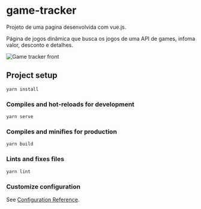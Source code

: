 # game-tracker

Projeto de uma pagina desenvolvida com vue.js.

Página de jogos dinâmica que busca os jogos de uma API de games, infoma valor, desconto e detalhes.



![Game tracker front](https://user-images.githubusercontent.com/47425983/228638264-d2fb1ab7-cdf8-43dd-b264-5f12ae04f1b5.png)



## Project setup
```
yarn install
```

### Compiles and hot-reloads for development
```
yarn serve
```

### Compiles and minifies for production
```
yarn build
```

### Lints and fixes files
```
yarn lint
```

### Customize configuration
See [Configuration Reference](https://cli.vuejs.org/config/).
